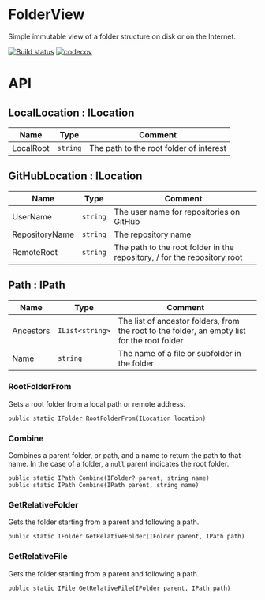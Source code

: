 # FolderView

Simple immutable view of a folder structure on disk or on the Internet.

[![Build status](https://ci.appveyor.com/api/projects/status/xewan6agkbf4u3xe?svg=true)](https://ci.appveyor.com/project/dlebansais/folderview) [![codecov](https://codecov.io/gh/dlebansais/FolderView/branch/master/graph/badge.svg?token=ZDdGWyk2Qb)](https://codecov.io/gh/dlebansais/FolderView)

# API

## LocalLocation : ILocation

| Name      | Type     | Comment                                 |
|-----------|----------|-----------------------------------------|
| LocalRoot | `string` | The path to the root folder of interest |

## GitHubLocation : ILocation

| Name           | Type     | Comment                                                                  |
|----------------|----------|--------------------------------------------------------------------------|
| UserName       | `string` | The user name for repositories on GitHub                                 |
| RepositoryName | `string` | The repository name                                                      |
| RemoteRoot     | `string` | The path to the root folder in the repository, / for the repository root |

## Path : IPath

| Name      | Type            | Comment                                                                                      |
|-----------|-----------------|----------------------------------------------------------------------------------------------|
| Ancestors | `IList<string>` | The list of ancestor folders, from the root to the folder, an empty list for the root folder |
| Name      | `string`        | The name of a file or subfolder in the folder                                                |

### RootFolderFrom
Gets a root folder from a local path or remote address.

`public static IFolder RootFolderFrom(ILocation location)`

### Combine
Combines a parent folder, or path, and a name to return the path to that name. In the case of a folder, a `null` parent indicates the root folder.

`public static IPath Combine(IFolder? parent, string name)`<br/>
`public static IPath Combine(IPath parent, string name)`

### GetRelativeFolder
Gets the folder starting from a parent and following a path.

`public static IFolder GetRelativeFolder(IFolder parent, IPath path)`

### GetRelativeFile
Gets the folder starting from a parent and following a path.

`public static IFile GetRelativeFile(IFolder parent, IPath path)`




